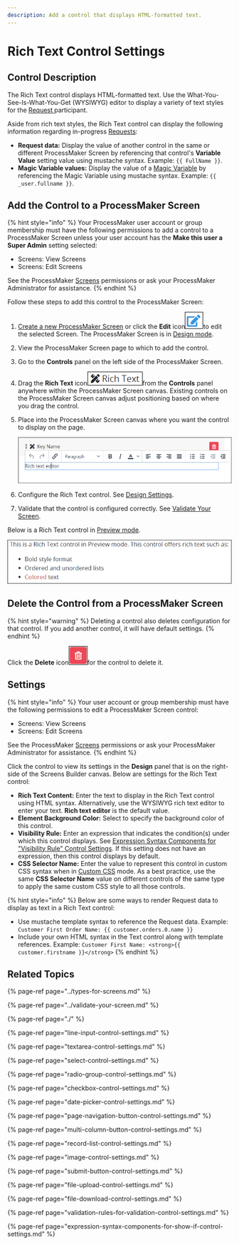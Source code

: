 ```yaml
---
description: Add a control that displays HTML-formatted text.
---
```


# Rich Text Control Settings

## Control Description

The Rich Text control displays HTML-formatted text. Use the What-You-See-Is-What-You-Get \(WYSIWYG\) editor to display a variety of text styles for the [Request ](../../../../using-processmaker/requests/what-is-a-request.md)participant.

Aside from rich text styles, the Rich Text control can display the following information regarding in-progress [Requests](../../../../using-processmaker/requests/what-is-a-request.md):

* **Request data:** Display the value of another control in the same or different ProcessMaker Screen by referencing that control's **Variable Value** setting value using mustache syntax. Example: `{{ FullName }}`.
* **Magic Variable values:** Display the value of a [Magic Variable](../../../reference-global-variables-in-your-processmaker-assets.md) by referencing the Magic Variable using mustache syntax. Example: `{{ _user.fullname }}`.

## Add the Control to a ProcessMaker Screen

{% hint style="info" %}
Your ProcessMaker user account or group membership must have the following permissions to add a control to a ProcessMaker Screen unless your user account has the **Make this user a Super Admin** setting selected:

* Screens: View Screens
* Screens: Edit Screens

See the ProcessMaker [Screens](../../../../processmaker-administration/permission-descriptions-for-users-and-groups.md#screens) permissions or ask your ProcessMaker Administrator for assistance.
{% endhint %}

Follow these steps to add this control to the ProcessMaker Screen:

1. [Create a new ProcessMaker Screen](../../manage-forms/create-a-new-form.md) or click the **Edit** icon![](../../../../.gitbook/assets/edit-icon.png)to edit the selected Screen. The ProcessMaker Screen is in [Design mode](../screens-builder-modes.md#editor-mode).
2. View the ProcessMaker Screen page to which to add the control.
3. Go to the **Controls** panel on the left side of the ProcessMaker Screen.
4. Drag the **Rich Text** icon![](../../../../.gitbook/assets/rich-text-control-screens-builder-processes.png)from the **Controls** panel anywhere within the ProcessMaker Screen canvas. Existing controls on the ProcessMaker Screen canvas adjust positioning based on where you drag the control.
5. Place into the ProcessMaker Screen canvas where you want the control to display on the page.  

   ![](../../../../.gitbook/assets/rich-text-control-placed-screens-builder-processes.png)

6. Configure the Rich Text control. See [Design Settings]().
7. Validate that the control is configured correctly. See [Validate Your Screen](../validate-your-screen.md#validate-a-processmaker-screen).

Below is a Rich Text control in [Preview mode](../screens-builder-modes.md#preview-mode).

![Rich Text control in Preview mode](../../../../.gitbook/assets/rich-text-control-preview-screens-builder-processes.png)

## Delete the Control from a ProcessMaker Screen

{% hint style="warning" %}
Deleting a control also deletes configuration for that control. If you add another control, it will have default settings.
{% endhint %}

Click the **Delete** icon![](../../../../.gitbook/assets/delete-screen-control-screens-builder-processes.png)for the control to delete it.

## Settings

{% hint style="info" %}
Your user account or group membership must have the following permissions to edit a ProcessMaker Screen control:

* Screens: View Screens
* Screens: Edit Screens

See the ProcessMaker [Screens](../../../../processmaker-administration/permission-descriptions-for-users-and-groups.md#screens) permissions or ask your ProcessMaker Administrator for assistance.
{% endhint %}

Click the control to view its settings in the **Design** panel that is on the right-side of the Screens Builder canvas. Below are settings for the Rich Text control:

* **Rich Text Content:** Enter the text to display in the Rich Text control using HTML syntax. Alternatively, use the WYSIWYG rich text editor to enter your text. **Rich text editor** is the default value.
* **Element Background Color:** Select to specify the background color of this control.
* **Visibility Rule:** Enter an expression that indicates the condition\(s\) under which this control displays. See [Expression Syntax Components for "Visibility Rule" Control Settings](expression-syntax-components-for-show-if-control-settings.md#expression-syntax-components-for-show-if-control-settings). If this setting does not have an expression, then this control displays by default.
* **CSS Selector Name:** Enter the value to represent this control in custom CSS syntax when in [Custom CSS](../add-custom-css-to-a-screen.md#add-custom-css-to-a-processmaker-screen) mode. As a best practice, use the same **CSS Selector Name** value on different controls of the same type to apply the same custom CSS style to all those controls.

{% hint style="info" %}
Below are some ways to render Request data to display as text in a Rich Text control:

* Use mustache template syntax to reference the Request data. Example: `Customer First Order Name: {{ customer.orders.0.name }}`
* Include your own HTML syntax in the Text control along with template references. Example: `Customer First Name: <strong>{{ customer.firstname }}</strong>`
{% endhint %}

## Related Topics

{% page-ref page="../types-for-screens.md" %}

{% page-ref page="../validate-your-screen.md" %}

{% page-ref page="./" %}

{% page-ref page="line-input-control-settings.md" %}

{% page-ref page="textarea-control-settings.md" %}

{% page-ref page="select-control-settings.md" %}

{% page-ref page="radio-group-control-settings.md" %}

{% page-ref page="checkbox-control-settings.md" %}

{% page-ref page="date-picker-control-settings.md" %}

{% page-ref page="page-navigation-button-control-settings.md" %}

{% page-ref page="multi-column-button-control-settings.md" %}

{% page-ref page="record-list-control-settings.md" %}

{% page-ref page="image-control-settings.md" %}

{% page-ref page="submit-button-control-settings.md" %}

{% page-ref page="file-upload-control-settings.md" %}

{% page-ref page="file-download-control-settings.md" %}

{% page-ref page="validation-rules-for-validation-control-settings.md" %}

{% page-ref page="expression-syntax-components-for-show-if-control-settings.md" %}

